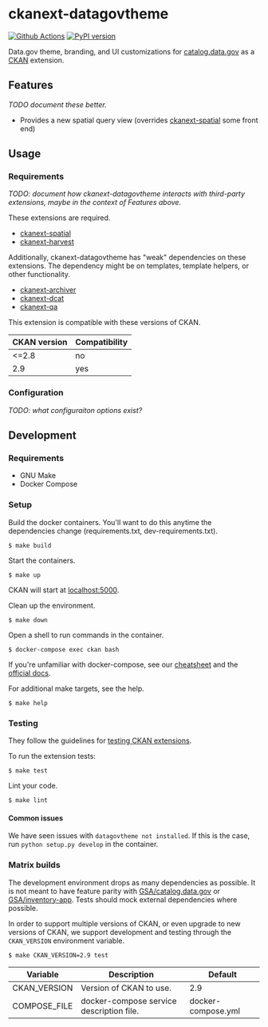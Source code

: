 # ckanext-datagovtheme

[![Github Actions](https://github.com/GSA/ckanext-datagovtheme/actions/workflows/ckan.yml/badge.svg)](https://github.com/GSA/ckanext-datagovtheme/actions)
[![PyPI version](https://badge.fury.io/py/ckanext-datagovtheme.svg)](https://badge.fury.io/py/ckanext-datagovtheme)

Data.gov theme, branding, and UI customizations for
[catalog.data.gov](https://catalog.data.gov/) as a [CKAN](https://ckan.org/)
extension.


## Features

_TODO document these better._

- Provides a new spatial query view (overrides [ckanext-spatial](https://github.com/ckan/ckanext-spatial) some front end)


## Usage


### Requirements

_TODO: document how ckanext-datagovtheme interacts with third-party extensions, maybe
in the context of Features above._

These extensions are required.

- [ckanext-spatial](https://github.com/gsa/ckanext-spatial)
- [ckanext-harvest](https://github.com/ckan/ckanext-harvest)

Additionally, ckanext-datagovtheme has "weak" dependencies on these extensions.
The dependency might be on templates, template helpers, or other functionality.

- [ckanext-archiver](https://github.com/ckan/ckanext-archiver)
- [ckanext-dcat](https://github.com/ckan/ckanext-dcat)
- [ckanext-qa](https://github.com/ckan/ckanext-qa)

This extension is compatible with these versions of CKAN.

CKAN version | Compatibility
------------ | -------------
<=2.8        | no
2.9          | yes


### Configuration

_TODO: what configuraiton options exist?_


## Development

### Requirements

- GNU Make
- Docker Compose


### Setup

Build the docker containers. You'll want to do this anytime the dependencies
change (requirements.txt, dev-requirements.txt).

    $ make build

Start the containers.

    $ make up

CKAN will start at [localhost:5000](http://localhost:5000).

Clean up the environment.

    $ make down

Open a shell to run commands in the container.

    $ docker-compose exec ckan bash

If you're unfamiliar with docker-compose, see our
[cheatsheet](https://github.com/GSA/datagov-deploy/wiki/Docker-Best-Practices#cheatsheet)
and the [official docs](https://docs.docker.com/compose/reference/).

For additional make targets, see the help.

    $ make help


### Testing

They follow the guidelines for [testing CKAN extensions](https://docs.ckan.org/en/2.8/extensions/testing-extensions.html#testing-extensions).

To run the extension tests:

    $ make test

Lint your code.

    $ make lint

#### Common issues

We have seen issues with `datagovtheme not installed`.
If this is the case, run `python setup.py develop` in the container.

### Matrix builds

The development environment drops as many dependencies as possible. It is
not meant to have feature parity with
[GSA/catalog.data.gov](https://github.com/GSA/catalog.data.gov/) or
[GSA/inventory-app](https://github.com/GSA/inventory-app/). Tests should mock
external dependencies where possible.

In order to support multiple versions of CKAN, or even upgrade to new versions
of CKAN, we support development and testing through the `CKAN_VERSION`
environment variable.

    $ make CKAN_VERSION=2.9 test


Variable | Description | Default
-------- | ----------- | -------
CKAN_VERSION | Version of CKAN to use. | 2.9
COMPOSE_FILE | docker-compose service description file. | docker-compose.yml
